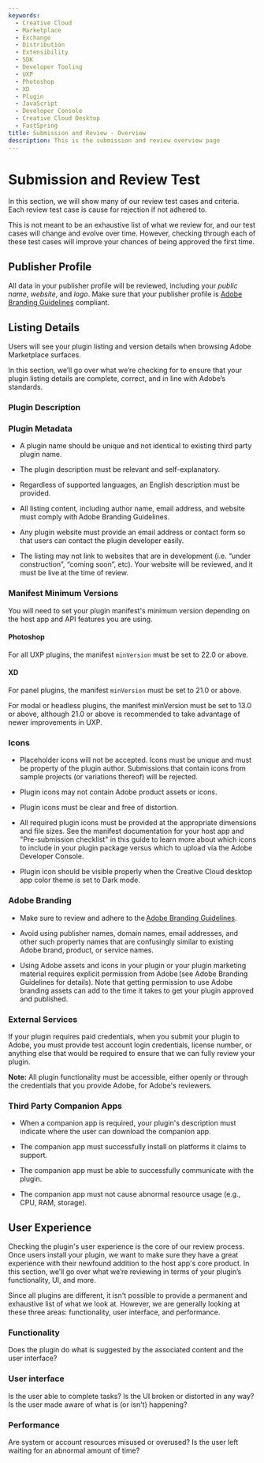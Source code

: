 ```yaml
---
keywords:
  - Creative Cloud
  - Marketplace
  - Exchange
  - Distribution
  - Extensibility
  - SDK
  - Developer Tooling
  - UXP
  - Photoshop
  - XD
  - Plugin
  - JavaScript
  - Developer Console
  - Creative Cloud Desktop
  - FastSpring
title: Submission and Review - Overview
description: This is the submission and review overview page
---
```


# Submission and Review Test

In this section, we will show many of our review test cases and criteria. Each review test case is cause for rejection if not adhered to.

This is not meant to be an exhaustive list of what we review for, and our test cases will change and evolve over time. However, checking through each of these test cases will improve your chances of being approved the first time.

## Publisher Profile

All data in your publisher profile will be reviewed, including your _public name_, _website_, and _logo_. Make sure that your publisher profile is [Adobe Branding Guidelines](../branding-guidelines.md) compliant.

## Listing Details

Users will see your plugin listing and version details when browsing Adobe Marketplace surfaces.

In this section, we’ll go over what we’re checking for to ensure that your plugin listing details are complete, correct, and in line with Adobe’s standards.

### Plugin Description

### Plugin Metadata

- A plugin name should be unique and not identical to existing third party plugin name.

- The plugin description must be relevant and self-explanatory.

- Regardless of supported languages, an English description must be provided.

- All listing content, including author name, email address, and website must comply with Adobe Branding Guidelines.

- Any plugin website must provide an email address or contact form so that users can contact the plugin developer easily.

- The listing may not link to websites that are in development (i.e. “under construction”, “coming soon”, etc). Your website will be reviewed, and it must be live at the time of review.

### Manifest Minimum Versions

You will need to set your plugin manifest's minimum version depending on the host app and API features you are using.

#### Photoshop

For all UXP plugins, the manifest `minVersion` must be set to 22.0 or above.

#### XD

For panel plugins, the manifest `minVersion` must be set to 21.0 or above.

For modal or headless plugins, the manifest minVersion must be set to 13.0 or above, although 21.0 or above is recommended to take advantage of newer improvements in UXP.

### Icons

- Placeholder icons will not be accepted. Icons must be unique and must be property of the plugin author. Submissions that contain icons from sample projects (or variations thereof) will be rejected.

- Plugin icons may not contain Adobe product assets or icons.

- Plugin icons must be clear and free of distortion.

- All required plugin icons must be provided at the appropriate dimensions and file sizes. See the manifest documentation for your host app and "Pre-submission checklist" in this guide to learn more about which icons to include in your plugin package versus which to upload via the Adobe Developer Console.

- Plugin icon should be visible properly when the Creative Cloud desktop app color theme is set to Dark mode.

### Adobe Branding

- Make sure to review and adhere to the [Adobe Branding Guidelines](../branding-guidelines.md).

- Avoid using publisher names, domain names, email addresses, and other such property names that are confusingly similar to existing Adobe brand, product, or service names.

- Using Adobe assets and icons in your plugin or your plugin marketing material requires explicit permission from Adobe (see Adobe Branding Guidelines for details). Note that getting permission to use Adobe branding assets can add to the time it takes to get your plugin approved and published.

### External Services

If your plugin requires paid credentials, when you submit your plugin to Adobe, you must provide test account login credentials, license number, or anything else that would be required to ensure that we can fully review your plugin.

**Note:** All plugin functionality must be accessible, either openly or through the credentials that you provide Adobe, for Adobe's reviewers.

### Third Party Companion Apps

- When a companion app is required, your plugin's description must indicate where the user can download the companion app.

- The companion app must successfully install on platforms it claims to support.

- The companion app must be able to successfully communicate with the plugin.

- The companion app must not cause abnormal resource usage (e.g., CPU, RAM, storage).

## User Experience

Checking the plugin's user experience is the core of our review process. Once users install your plugin, we want to make sure they have a great experience with their newfound addition to the host app's core product. In this section, we’ll go over what we’re reviewing in terms of your plugin’s functionality, UI, and more.

Since all plugins are different, it isn't possible to provide a permanent and exhaustive list of what we look at. However, we are generally looking at these three areas: functionality, user interface, and performance.

### Functionality

Does the plugin do what is suggested by the associated content and the user interface?

### User interface

Is the user able to complete tasks? Is the UI broken or distorted in any way? Is the user made aware of what is (or isn't) happening?

### Performance

Are system or account resources misused or overused? Is the user left waiting for an abnormal amount of time?
